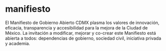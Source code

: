 manifiesto
==========

El Manifiesto de Gobierno Abierto CDMX plasma los valores de innovación, eficacia, transparencia y accesibilidad para la mejora de la Ciudad de México. La invitación a modificar, mejorar y co-crear este Manifiesto está abierta a todos: dependencias de gobierno, sociedad civil, iniciativa privada y academia.
